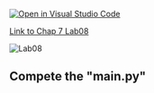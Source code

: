 [![Open in Visual Studio Code](https://classroom.github.com/assets/open-in-vscode-c66648af7eb3fe8bc4f294546bfd86ef473780cde1dea487d3c4ff354943c9ae.svg)](https://classroom.github.com/online_ide?assignment_repo_id=8892325&assignment_repo_type=AssignmentRepo)

[Link to Chap 7 Lab08](https://docs.google.com/presentation/d/16Lg15We_18LVyquswkjr61CDRxR3O9uaTISKX7v8thc/edit#slide=id.g114ede88c96_0_264)

![Lab08](https://nimbus-screenshots.s3.amazonaws.com/s/4970318de23bd2d3b9778e055567bb5b.png)

## Compete the "main.py"


